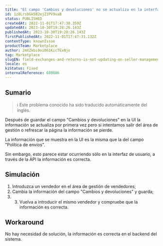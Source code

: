 ```yaml
---
title: "El campo 'Cambios y devoluciones' no se actualiza en la interfaz de usuario de gestión de vendedores después de guardar."
id: 1z8LrsbGk5B2ejZ1PV9vaB
status: PUBLISHED
createdAt: 2022-11-01T17:47:30.359Z
updatedAt: 2023-10-30T19:28:26.143Z
publishedAt: 2023-10-30T19:28:26.143Z
firstPublishedAt: 2022-11-01T17:47:31.132Z
contentType: knownIssue
productTeam: Marketplace
author: 2mXZkbi0oi061KicTExNjo
tag: Marketplace
slugEN: field-exchanges-and-returns-is-not-updating-on-seller-management-ui-after-save
locale: es
kiStatus: Fixed
internalReference: 689886
---
```


## Sumario

>ℹ️ Este problema conocido ha sido traducido automáticamente del inglés.


Después de guardar el campo "Cambios y devoluciones" en la UI la información se actualiza por primera vez pero si intentamos salir del área de gestión o refrescar la página la información se pierde.

La información que se muestra en la UI es la misma que la del campo "Política de envíos".

Sin embargo, esto parece estar ocurriendo sólo en la interfaz de usuario, a través de la API la información es correcta.


##

## Simulación



1. Introduzca un vendedor en el área de gestión de vendedores;
2. Cambia la información del campo "Cambios y devoluciones" y guarda;
3. 3. Vuelva a introducir el mismo vendedor y compruebe que la información es correcta.



## Workaround


No hay necesidad de solución, la información es correcta en el backend del sistema.






